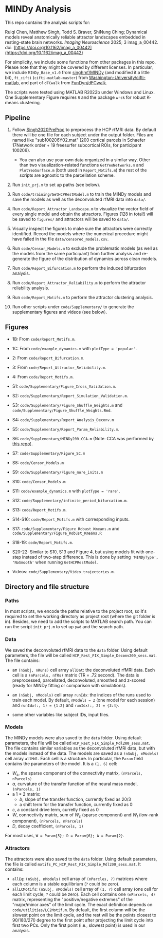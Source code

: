 # MINDy Analysis

This repo contains the analysis scripts for:

Ruiqi Chen, Matthew Singh, Todd S. Braver, ShiNung Ching; Dynamical models reveal anatomically reliable attractor landscapes embedded in resting-state brain networks. *Imaging Neuroscience* 2025; 3 imag_a_00442. doi: [https://doi.org/10.1162/imag_a_00442](https://doi.org/10.1162/imag_a_00442)

For simplicity, we include some functions from other packages in this repo. Please note that they might be covered by different licenses. In particular, we include `MINDy_Base_v1.0` from [singhmf/MINDy](https://github.com/singhmf/MINDy) (and modified it a little bit), `ft_cifti` (`cifti-matlab-master`) from [Washington-University/cifti-matlab](https://github.com/Washington-University/cifti-matlab), and part of `dFCwalk` from [FunDyn/dFCwalk](https://github.com/FunDyn/dFCwalk).

The scripts were tested using MATLAB R2022b under Windows and Linux. One Supplementary Figure requires `R` and the package `wrsk` for robust K-means clustering.

## Pipeline

1. Follow [Singh2020PreProc](https://github.com/rq-Chen/Singh2020PreProc) to preprocess the HCP rfMRI data. By default there will be one file for each subject under the output folder. Files are named like "sub100206Y02.mat" (200 cortical parcels in Schaefer 17Network order + 19 freesurfer subcortical ROIs, for participant 100206).

    - You can also use your own data organized in a similar way. Other than two visualization-related functions `GetYeoNetworks.m` and `PlotYeoSurface.m` (both used in `Report_Motifs.m`) the rest of the scripts are agnostic to the parcellation scheme.

2. Run `init_prj.m` to set up paths (see below).

3. Run `code/training/GetHCPRestModel.m` to train the MINDy models and save the models as well as the deconvoluted rfMRI data into `data/`.

4. Run `code/Report_Attractor_Landscape.m` to visualize the vector field of every single model and obtain the attractors. Figures (128 in total!) will be saved to `figures/` and attractors will be saved to `data/`.

5. Visually inspect the figures to make sure the attractors were correctly identified. Record the models where the numerical procedure might have failed in the file `data/censored_models.csv`.

6. Run `code/Censor_Models.m` to exclude the problematic models (as well as the models from the same participant) from further analysis and re-generate the figure of the distribution of dynamics across clean models.

7. Run `code/Report_Bifurcation.m` to perform the induced bifurcation analysis.

8. Run `code/Report_Attractor_Reliability.m` to perform the attractor reliability analysis.

9. Run `code/Report_Motifs.m` to perform the attractor clustering analysis.

10. Run other scripts under `code/Supplementary/` to generate the supplementary figures and videos (see below).

## Figures

- 1B: From `code/Report_Motifs.m`.

- 1C: From `code/example_dynamics.m` with `plotType = 'popular'`.

- 2: From `code/Report_Bifurcation.m`.

- 3: From `code/Report_Attractor_Reliability.m`.

- 4: From `code/Report_Motifs.m`.

- S1: `code/Supplementary/Figure_Cross_Validation.m`.

- S2: `code/Supplementary/Report_Simulation_Validation.m`.

- S3: `code/Supplementary/Figure_Shuffle_Weights.m` and `code/Supplementary/Figure_Shuffle_Weights.Rmd`.

- S4: `code/Supplementary/Report_Analysis_Deconv.m`

- S5: `code/Supplementary/Report_Param_Reliability.m`.

- S6: `code/Supplementary/MINDy200_CCA.m` (Note: CCA was performed by [this repo](https://github.com/rq-Chen/HCP_CCA_1200_OSF)).

- S7: `code/Supplementary/Figure_SC.m`

- S8: `code/Censor_Models.m`

- S9: `code/Supplementary/Figure_more_inits.m`

- S10: `code/Censor_Models.m`

- S11: `code/example_dynamics.m` with `plotType = 'rare'`.

- S12: `code/Supplementary/infinite_period_bifurcation.m`.

- S13: `code/Report_Motifs.m`.

- S14-S16: `code/Report_Motifs.m` with corresponding inputs.

- S17: `code/Supplementary/Figure_Robust_Kmeans.m` and `code/Supplementary/Figure_Robust_Kmeans.R`

- S18-19: `code/Report_Motifs.m`.

- S20-22: Similar to S10, S13 and Figure 4, but using models fit with one-step instead of two-step difference. This is done by setting `'MINDyType', 'NoSmooth'` when running `GetHCPRestModel`.

- Videos: `code/Supplementary/Video_trajectories.m`.

## Directory and file structure

### Paths

In most scripts, we encode the paths relative to the project root, so it's required to set the working directory as project root (where the git folder is in). Besides, we need to add the scripts to MATLAB search path. You can run the script `init_prj.m` to set up `pwd` and the search path.

### Data

We saved the deconvoluted rfMRI data to the `data` folder. Using default parameters, the file will be called `HCP_Rest_FIX_Simple_Deconv200_sess.mat`. The file contains:

- an `(nSubj, nRuns)` cell array `allDat`: the deconvoluted rfMRI data. Each cell is a `(nParcels, nTRs)` matrix (TR = .72 second). The data is preprocessed, parcellated, deconvoluted, smoothed and z-scored (ready for MINDy fitting or comparison with simulations).

- an `(nSubj, nModels)` cell array `runIdx`: the indices of the runs used to train each model. By default, `nModels = 2` (one model for each session) and `runIdx(:, 1) = {1:2}` and `runIdx(:, 2) = {3:4}`.

- some other variables like subject IDs, input files.

### Models

The MINDy models were also saved to the `data` folder. Using default parameters, the file will be called `HCP_Rest_FIX_Simple_Mdl200_sess.mat`. The file contains similar variables as the deconvoluted rfMRI data, but with the models instead of the data. The models are saved as a `(nSubj, nModels)` cell array `allMdl`. Each cell is a structure. In particular, the `Param` field contains the parameters of the model. It is a `(1, 6)` cell:

- $W_s$, the sparse component of the connectivity matrix, `(nParcels, nParcels)`
- $\alpha$, curvature of the transfer function of the neural mass model, `(nParcels, 1)`
- a 1 \* 2 matrix:
  - $b$, slope of the transfer function, currently fixed as $20/3$
  - a shift term for the transfer function, currently fixed as $0$
- $c$, a constant drive term, curretly fixed as $0$
- $W$, connectivity matrix, sum of $W_s$ (sparse component) and $W_l$ (low-rank component), `(nParcels, nParcels)`
- $D$, decay coefficient, `(nParcels, 1)`

For most uses, `W = Param{5}; D = Param{6}; A = Param{2}`.

### Attractors

The attractors were also saved to the `data` folder. Using default parameters, the file is called `motifs_PC_HCP_Rest_FIX_Simple_Mdl200_sess.mat`. It contains:

- `allEq`: `(nSubj, nModels)` cell array of `(nParcles, ?)` matrices where each column is a stable equilibrium (`?` could be zero).
- `allLCMotifs`: `(nSubj, nModels)` cell array of `(1, ?)` cell array (one cell for each limit cycle, `?` could be zero). Each cell contains one `(nParcels, 4)` matrix, representing the "positive/negative extremes" of the "major/minor axes" of the limit cycle. The exact definition depends on `code/utilities/LC2Motif.m`. By default, the first column will be the slowest point on the limit cycle, and the rest will be the points closest to 90/180/270 degree to the first point after projecting the limit cycle into first two PCs. Only the first point (i.e., slowest point) is used in our analysis.
